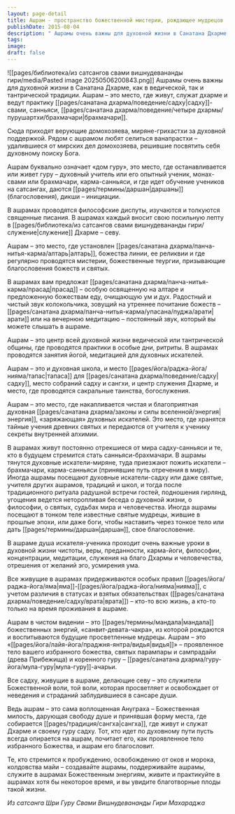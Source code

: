 ```yaml
---
layout: page-detail
title: Ашрам - пространство божественной мистерии, рождающее мудрецов
publishDate: 2015-08-04
description: " Ашрамы очень важны для духовной жизни в Санатана Дхарме, как в ведической, так и тантрической традиции. Ашрам – это место, где живут, служат дхарме и ведут практику [[pages/санатана дхарма/поведение/садху|садху]]-свами, санньяси, [[pages/санатана дхарма/поведение/четыре дхармы/пурушартхи/брахмачари|брахмачари]]."
tags: 
image: 
draft: false
---
```

![[pages/библиотека/из сатсангов свами вишнудевананды гири/media/Pasted image 20250506200843.png]]
 Ашрамы очень важны для духовной жизни в Санатана Дхарме, как в ведической, так и тантрической традиции. Ашрам – это место, где живут, служат дхарме и ведут практику [[pages/санатана дхарма/поведение/садху|садху]]-свами, санньяси, [[pages/санатана дхарма/поведение/четыре дхармы/пурушартхи/брахмачари|брахмачари]].

 Сюда приходят верующие домохозяева, миряне-грихастхи за духовной поддержкой. Рядом с ашрамом любят селиться ванапрастхи – удалившиеся от мирских дел домохозяева, решившие посвятить себя духовному поиску Бога.

 Ашрам буквально означает «дом гуру», это место, где останавливается или живет гуру – духовный учитель или его опытный ученик, монах-свами или брахмачари, карма-санньяси, и где идет обучение учеников на сатсангах, даются [[pages/термины/даршан|даршаны]] (благословения), дикши – инициации.

 В ашрамах проводятся философские диспуты, изучаются и толкуются священные писания. В ашрамах каждый вносит свою посильную лепту в [[pages/библиотека/из сатсангов свами вишнудевананды гири/служение|служение]] Дхарме – севу.

 Ашрам – это место, где установлен [[pages/санатана дхарма/панча-нитья-карма/алтарь|алтарь]], божества линии, ее реликвии и где регулярно проводятся мистерии, божественные теургии, призывающие благословения божеств и святых.

 В ашрамах вам предложат [[pages/санатана дхарма/панча-нитья-карма/прасад|прасад]] – особую освященную на алтаре и предложенную божествам еду, очищающую ум и дух. Радостный и чистый звук колокольчика, зовущий на утреннее почитание божеств – [[pages/санатана дхарма/панча-нитья-карма/упасана/пуджа/арати|арати]] или на вечернюю медитацию – постоянный звук, который вы можете слышать в ашраме.

 Ашрам – это центр всей духовной жизни ведической или тантрической общины, где проводятся практики в особые дни, ритриты. В ашрамах проводятся занятия йогой, медитацией для духовных искателей.

 Ашрам – это и духовная школа, и место [[pages/йога/раджа-йога/нияма/тапас|тапаса]] для [[pages/санатана дхарма/поведение/садху|садху]], место собраний садху и сангхи, и центр служения Дхарме, и место, где проводятся сакральные таинства, богослужения.

 Ашрам – это место, где накапливается чистая и благоприятная духовная [[pages/санатана дхарма/законы и силы вселенной/энергия|энергия]], «заряжающая» духовных искателей. Это место, где хранятся тайные учения древних святых и передаются от учителя к ученику секреты внутренней алхимии.

 В ашрамах живут постоянно отрекшиеся от мира садху-санньяси и те, кто в будущем стремится стать санньяси-брахмачари. В ашрамы тянутся духовные искатели-миряне, туда приезжают пожить искатели – брахмачари, карма-санньяси (принявшие путь отречения в миру). Иногда ашрамы посещают духовные искатели-садху или даже святые, учителя других ашрамов, традиций и школ, и тогда после традиционного ритуала радушной встречи гостей, подношения гирлянд, угощения ведется неторопливая беседа о духовной жизни, о философии, о святых, судьбах мира и человечества. Иногда ашрамы посещают в тонком теле известные святые мудрецы, жившие в прошлые эпохи, или даже боги, чтобы наставить через тонкое тело или дать [[pages/термины/даршан|даршан]], свое благословение.

 В ашраме душа искателя-ученика проходит очень важные уроки в духовной жизни чистоты, веры, преданности, карма-йоги, философии, концентрации, медитации, служения на благо Дхармы и человечества, отрешения от желаний эго, усмирения ума.

 Все живущие в ашрамах придерживаются особых правил [[pages/йога/раджа-йога/яма|яма]]-[[pages/йога/раджа-йога/нияма|нияма]], с учетом различия в статусах и взятых обязательствах ([[pages/санатана дхарма/поведение/садху/врата|врата]]) – кто-то всю жизнь, а кто-то только на время проживания в ашраме.

 Ашрам в чистом видении – это [[pages/термины/мандала|мандала]] божественных энергий, «санвит-девата-чакра», из которой рождаются и воспитываются будущие просветленные мудрецы. Ашрам – это «[[pages/йога/лайя-йога/праджня-янтра/видья|видья]]» – проявленное тело вашего избранного божества, святых парампары и сампрадайи (древа Прибежища) и коренного гуру – [[pages/санатана дхарма/гуру-йога/мула-гуру|мула-гуру]]-ачарьи.

 Все садху, живущие в ашраме, делающие севу – это служители Божественной воли, той воли, которая просветляет и освобождает от неведения и страданий заблудившиеся в сансаре души.

 Ведь ашрам – это сама воплощенная Ануграха – Божественная милость, дарующая свободу душе и принявшая форму места, где собирается [[pages/традиция/сангха|сангха]], где живут и служат Дхарме и своему гуру садху. Тот, кто идет по духовному пути пусть всегда опирается на ашрам, почитает его, как проявленное тело избранного Божества, и ашрам его благословит.

 Те, кто стремится к пробуждению, освобождению от оков и морока, колдовства майи – создавайте ашрамы, поддерживайте ашрамы, служите в ашрамах Божественным энергиям, живите и практикуйте в ашрамах хотя бы некоторое время, и вы увидите благотворные плоды такой жизни.

*Из сатсанга Шри Гуру Свами Вишнудевананды Гири Махараджа*
